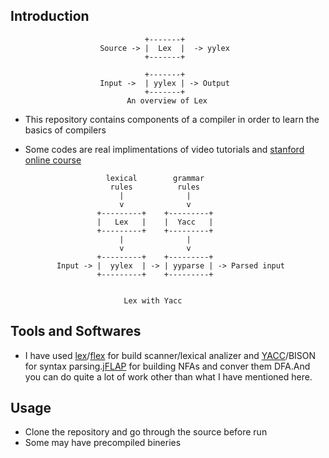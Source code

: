 ## Introduction 
                                  +-------+
                        Source -> |  Lex  |  -> yylex
                                  +-------+

                                  +-------+
                        Input ->  | yylex | -> Output
                                  +-------+
                              An overview of Lex
                            
* This repository contains components of a compiler in order to learn the basics of compilers
* Some codes are real implimentations of video tutorials and [stanford online course](https://www.coursera.org/course/compilers)
                              
                        lexical        grammar
                         rules          rules
                           |              |
                           v              v
                      +---------+    +---------+
                      |   Lex   |    |  Yacc   |
                      +---------+    +---------+
                           |              |
                           v              v
                      +---------+    +---------+
             Input -> |  yylex  | -> | yyparse | -> Parsed input
                      +---------+    +---------+


                            Lex with Yacc
                            
## Tools and Softwares
* I have used [lex](http://flex.sourceforge.net/)/[flex](http://dinosaur.compilertools.net/) for build scanner/lexical analizer and [YACC](http://dinosaur.compilertools.net/yacc/index.html)/BISON for syntax parsing.[jFLAP](http://www.jflap.org) for building NFAs and conver them DFA.And you can do quite a lot of work other than what I have mentioned here. 

## Usage
* Clone the repository and go through the source before run
* Some may have precompiled bineries
